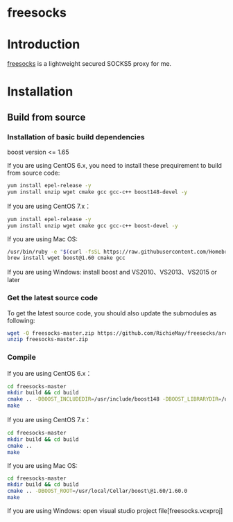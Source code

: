 # freesocks

# Introduction

[freesocks](https://github.com/RichieMay/freesocks) is a lightweight secured SOCKS5
proxy for me.

# Installation

## Build from source

### Installation of basic build dependencies

boost version <= 1.65

If you are using CentOS 6.x, you need to install these prequirement to build from source code:
```bash
yum install epel-release -y
yum install unzip wget cmake gcc gcc-c++ boost148-devel -y
```

If you are using CentOS 7.x：
```bash
yum install epel-release -y
yum install unzip wget cmake gcc gcc-c++ boost-devel -y
```

If you are using Mac OS:
```bash
/usr/bin/ruby -e "$(curl -fsSL https://raw.githubusercontent.com/Homebrew/install/master/install)"
brew install wget boost@1.60 cmake gcc
```

If you are using Windows:
install boost and VS2010、VS2013、VS2015 or later


### Get the latest source code

To get the latest source code, you should also update the submodules as following:

```bash
wget -O freesocks-master.zip https://github.com/RichieMay/freesocks/archive/master.zip
unzip freesocks-master.zip
```

### Compile 

If you are using CentOS 6.x：
```bash
cd freesocks-master
mkdir build && cd build
cmake .. -DBOOST_INCLUDEDIR=/usr/include/boost148 -DBOOST_LIBRARYDIR=/usr/lib/boost148
make
```

If you are using CentOS 7.x：
```bash
cd freesocks-master
mkdir build && cd build
cmake ..
make
```

If you are using Mac OS:
```bash
cd freesocks-master
mkdir build && cd build
cmake .. -DBOOST_ROOT=/usr/local/Cellar/boost\@1.60/1.60.0
make
```


If you are using Windows:
open visual studio project file[freesocks.vcxproj]
